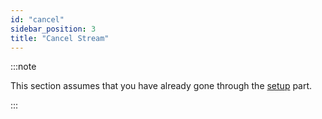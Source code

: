 ```yaml
---
id: "cancel"
sidebar_position: 3
title: "Cancel Stream"
---
```


:::note

This section assumes that you have already gone through the [setup](/contracts/v2/guides/stream-management/setup) part.

:::
